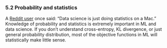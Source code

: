 ### 5.2 Probability and statistics

A [Reddit user](https://www.reddit.com/r/statistics/comments/91f4wm/how_is_the_transition_from_pure_math_to_stats/e2xu2x2?utm_source=share&utm_medium=web2x&context=3) once said: “Data science is just doing statistics on a Mac.” Knowledge of probability and statistics is extremely important in ML and data science. If you don’t understand cross-entropy, KL divergence, or just general probability distribution, most of the objective functions in ML will statistically make little sense.
